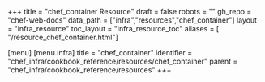 +++
title = "chef_container Resource"
draft = false
robots = ""
gh_repo = "chef-web-docs"
data_path = ["infra","resources","chef_container"]
layout = "infra_resource"
toc_layout = "infra_resource_toc"
aliases = [ "/resource_chef_container.html"]

[menu]
  [menu.infra]
    title = "chef_container"
    identifier = "chef_infra/cookbook_reference/resources/chef_container"
    parent = "chef_infra/cookbook_reference/resources"
+++

<!-- The contents of this page are automatically generated from the chef_container.yaml file in the data directory. -->
<!-- To suggest a change, edit the https://github.com/chef/chef/blob/main/lib/chef/resource/chef_container.rb file
      and submit a pull request to the https://github.com/chef/chef repository. -->
